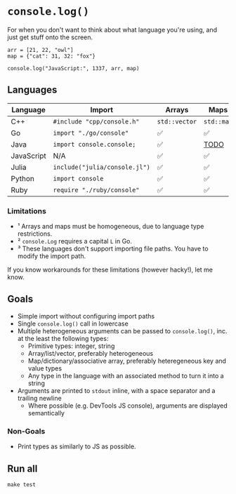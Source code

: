 # `console.log()`

For when you don't want to think about what language you're using, and just get stuff onto the screen.

    arr = [21, 22, "owl"]
    map = {"cat": 31, 32: "fox"}

    console.log("JavaScript:", 1337, arr, map)

## Languages

| Language   | Import                        | Arrays        | Maps       | Limitations |
|------------|-------------------------------|---------------|------------|-----|
| C++        | `#include "cpp/console.h"`    | `std::vector` | `std::map` | ¹ |
| Go         | `import "./go/console"`       | ✅             | ✅          | ¹ ² |
| Java       | `import console.console;`     | ✅             | [TODO](https://github.com/lgarron/console.log/issues/6) | ¹ ³ |
| JavaScript | N/A                           | ✅             | ✅          | |
| Julia      | `include("julia/console.jl")` | ✅             | ✅          | |
| Python     | `import console`              | ✅             | ✅          | ² |
| Ruby       | `require "./ruby/console"`    | ✅             | ✅          | |

### Limitations

- ¹ Arrays and maps must be homogeneous, due to language type restrictions.
- ² `console.Log` requires a capital `L` in Go.
- ³ These languages don't support importing file paths. You have to modify the import path.

If you know workarounds for these limitations (however hacky!), let me know.

## Goals

- Simple import without configuring import paths
- Single `console.log()` call in lowercase
- Multiple heterogeneous arguments can be passed to `console.log()`, inc. at the least the following types:
  - Primitive types: integer, string
  - Array/list/vector, preferably heterogeneous
  - Map/dictionary/associative array, preferably heteregeneous key and value types
  - Any type in the language with an associated method to turn it into a string
- Arguments are printed to `stdout` inline, with a space separator and a trailing newline
  - Where possible (e.g. DevTools JS console), arguments are displayed semantically

### Non-Goals

- Print types as similarly to JS as possible.

## Run all

```
make test
```
